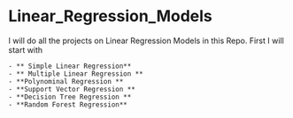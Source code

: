 # Linear_Regression_Models
I will do all the projects on Linear Regression Models in this Repo.
First I will start with 

    - ** Simple Linear Regression**
    - ** Multiple Linear Regression **
    - **Polynominal Regression **
    - **Support Vector Regression **
    - **Decision Tree Regression **
    - **Random Forest Regression**
    
